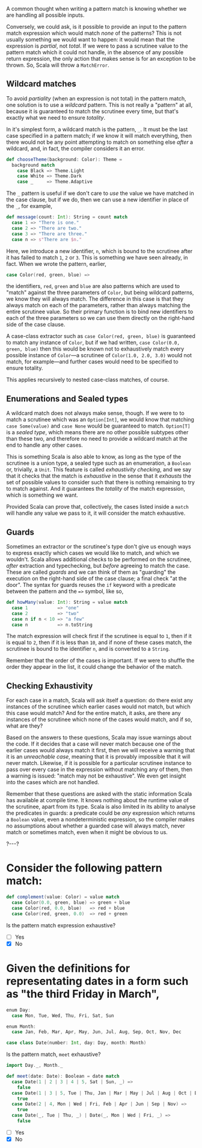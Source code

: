 A common thought when writing a pattern match is knowing whether we are handling all possible inputs.

Conversely, we could ask, is it possible to provide an input to the pattern match expression which would match
_none_ of the patterns? This is not usually something we would want to happen: it would mean that the expression
is _partial_, not _total_. If we were to pass a scrutinee value to the pattern match which it could not handle,
in the absence of any possible return expression, the only action that makes sense is for an exception to be thrown.
So, Scala will throw a `MatchError`.

## Wildcard matches

To avoid _partiality_ (when an expression is not total) in the pattern match, one solution is to use a
_wildcard_ pattern. This is not really a "pattern" at all, because it is guaranteed to match the scrutinee every
time, but that's exactly what we need to ensure _totality_.

In it's simplest form, a wildcard match is the pattern, `_`. It must be the last case specified in a pattern
match; if we know it will match everything, then there would not be any point attempting to match on something
else _after_ a wildcard, and, in fact, the compiler considers it an error.
```scala
def chooseTheme(background: Color): Theme =
  background match
    case Black => Theme.Light
    case White => Theme.Dark
    case _     => Theme.Adaptive
```

The `_` pattern is useful if we don't care to _use_ the value we have matched in the case clause, but if we do,
then we can use a new identifier in place of the `_`, for example,
```scala
def message(count: Int): String = count match
  case 1 => "There is one."
  case 2 => "There are two."
  case 3 => "There are three."
  case n => s"There are $n."
```

Here, we introduce a new identifier, `n`, which is bound to the scrutinee after it has failed to match `1`, `2`
or `3`. This is something we have seen already, in fact. When we wrote the pattern, earlier,
```scala
case Color(red, green, blue) =>
```
the identifiers, `red`, `green` and `blue` are also patterns which are used to "match" against the three
parameters of `Color`, but being wildcard patterns, we know they will always match. The difference in this case
is that they always match on each of the parameters, rather than always matching the entire scrutinee value. So
their primary function is to bind new identifiers to each of the three parameters so we can use them directly on
the right-hand side of the case clause.

A case-class extractor such as `case Color(red, green, blue)` is guaranteed to match any instance of `Color`,
but if we had written, `case Color(0.0, green, blue)` then this would be known not to exhaustively match every
possible instance of `Color`—a scrutinee of `Color(1.0, 2.0, 3.0)` would not match, for example—and further
cases would need to be specified to ensure totality.

This applies recursively to nested case-class matches, of course.

## Enumerations and Sealed types

A wildcard match does not always make sense, though. If we were to to match a scrutinee which was an
`Option[Int]`, we would know that matching `case Some(value)` and `case None` would be guaranteed to match.
`Option[T]` is a _sealed type_, which means there are no other possible subtypes other than these two, and
therefore no need to provide a wildcard match at the end to handle any other cases.

This is something Scala is also able to know, as long as the type of the scrutinee is a union type, a sealed
type such as an enumeration, a `Boolean` or, trivially, a `Unit`. This feature is called
_exhaustivity checking_, and we say that it checks that the match is _exhaustive_ in the sense that it
_exhausts_ the set of possible values to consider such that there is nothing remaining to try to match against.
And it guarantees the _totality_ of the match expression, which is something we want.

Provided Scala can prove that, collectively, the cases listed inside a `match` will handle any value we pass to
it, it will consider the match exhaustive.

## Guards

Sometimes an extractor or the scrutinee's type don't give us enough ways to express exactly which cases we would
like to match, and which we wouldn't. Scala allows additional checks to be performed on the scrutinee, _after_
extraction and typechecking, but _before_ agreeing to match the case. These are called _guards_ and we can think
of them as "guarding" the execution on the right-hand side of the case clause; a final check "at the door". The
syntax for guards reuses the `if` keyword with a predicate between the pattern and the `=>` symbol, like so,
```scala
def howMany(value: Int): String = value match
  case 1           => "one"
  case 2           => "two"
  case n if n < 10 => "a few"
  case n           => n.toString
```

The match expression will check first if the scrutinee is equal to `1`, then if it is equal to `2`, then if it
is less than `10`, and if none of these cases match, the scrutinee is bound to the identifier `n`, and is
converted to a `String`.

Remember that the order of the cases is important. If we were to shuffle the order they appear in the list, it
could change the behavior of the match.

## Checking Exhaustivity

For each case in a match, Scala will ask itself a question: do there exist any instances of the scrutinee which
earlier cases would not match, but which this case would match? And for the entire match, it asks, are there
any instances of the scrutinee which none of the cases would match, and if so, what are they?

Based on the answers to these questions, Scala may issue warnings about the code. If it decides that a case
will never match because one of the earlier cases would always match it first, then we will receive a warning
that it is an _unreachable case_, meaning that it is provably impossible that it will never match. Likewise, if
it is possible for a particular scrutinee instance to pass over every case in the expression without matching
any of them, then a warning is issued: "match may not be exhaustive". We even get insight into the cases which
are not handled.

Remember that these questions are asked with the static information Scala has available at compile time. It
knows nothing about the runtime value of the scrutinee, apart from its type. Scala is also limited in its
ability to analyse the predicates in guards: a predicate could be _any_ expression which returns a `Boolean`
value, even a nondeterministic expression, so the compiler makes no assumptions about whether a guarded case
will always match, never match or sometimes match, even when it might be obvious to us.

?---?

# Consider the following pattern match:

```scala
def complement(value: Color) = value match
  case Color(0.0, green, blue) => green + blue
  case Color(red, 0.0, blue)   => red + blue
  case Color(red, green, 0.0)  => red + green
```

Is the pattern match expression exhaustive?

- [ ] Yes
- [X] No

# Given the definitions for representating dates in a form such as "the third Friday in March",

```scala
enum Day:
  case Mon, Tue, Wed, Thu, Fri, Sat, Sun

enum Month:
  case Jan, Feb, Mar, Apr, May, Jun, Jul, Aug, Sep, Oct, Nov, Dec

case class Date(number: Int, day: Day, month: Month)
```

Is the pattern match, `meet` exhaustive?

```scala
import Day._, Month._

def meet(date: Date): Boolean = date match
  case Date(1 | 2 | 3 | 4 | 5, Sat | Sun, _) =>
    false
  case Date(1 | 3 | 5, Tue | Thu, Jan | Mar | May | Jul | Aug | Oct | Dec) =>
    true
  case Date(2 | 4, Mon | Wed | Fri, Feb | Apr | Jun | Sep | Nov) =>
    true
  case Date(_, Tue | Thu, _) | Date(_, Mon | Wed | Fri, _) =>
    false
```

- [ ] Yes
- [X] No
